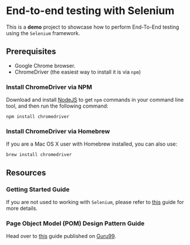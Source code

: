 # End-to-end testing with Selenium

This is a **demo** project to showcase how to perform End-To-End testing using the `Selenium` 
framework.

## Prerequisites

- Google Chrome browser.
- ChromeDriver (the easiest way to install it is via `npm`)

### Install ChromeDriver via NPM

Download and install [NodeJS](https://nodejs.org/en/download/) to get `npm` commands in your command line tool, and then
run the following command:

`npm install chromedriver`

### Install ChromeDriver via Homebrew

If you are a Mac OS X user with Homebrew installed, you can also use:

`brew install chromedriver`

## Resources

### Getting Started Guide

If you are not used to working with `Selenium`, please refer to [this](https://github.com/SeleniumHQ/selenium/wiki/Getting-Started) 
guide for more details.

### Page Object Model (POM) Design Pattern Guide

Head over to [this](https://www.guru99.com/page-object-model-pom-page-factory-in-selenium-ultimate-guide.html)
guide published on [Guru99](https://www.guru99.com).